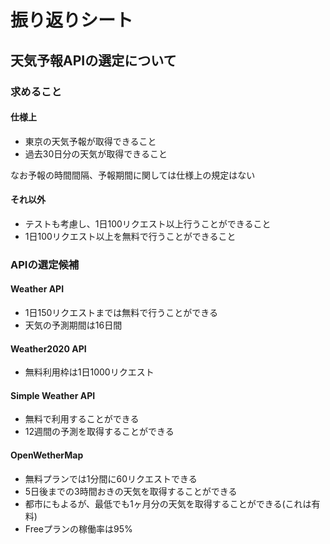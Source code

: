 # 振り返りシート

## 天気予報APIの選定について

### 求めること
#### 仕様上
* 東京の天気予報が取得できること
* 過去30日分の天気が取得できること

なお予報の時間間隔、予報期間に関しては仕様上の規定はない

#### それ以外
* テストも考慮し、1日100リクエスト以上行うことができること
* 1日100リクエスト以上を無料で行うことができること

### APIの選定候補
#### Weather API
* 1日150リクエストまでは無料で行うことができる
* 天気の予測期間は16日間

#### Weather2020 API
* 無料利用枠は1日1000リクエスト

#### Simple Weather API
* 無料で利用することができる
* 12週間の予測を取得することができる

#### OpenWetherMap
* 無料プランでは1分間に60リクエストできる
* 5日後までの3時間おきの天気を取得することができる
* 都市にもよるが、最低でも1ヶ月分の天気を取得することができる(これは有料)
* Freeプランの稼働率は95%
